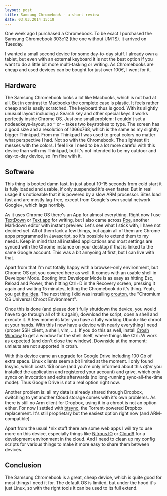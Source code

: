 ```yaml
---
layout: post
title: Samsung Chromebook - a short review
date: 03.03.2014 15:18
---
```


One week ago I purchased a Chromebook. To be exact I purchased the Samsung
Chromebook 303c12 (the one without UMTS). It arrived on Tuesday.

I wanted a small second device for some day-to-day stuff. I already own a
tablet, but even with an external keyboard it is not the best option if you
want to do a little bit more multi-tasking or writing. As Chromebooks are
cheap and used devices can be bought for just over 100€, I went for it.

## Hardware

The Samsung Chromebook looks a lot like Macbooks, which is not bad at all. But
in contrast to Macbooks the complete case is plastic. It feels rather cheap and
is easily scratched. The keyboard thus is good. With its slightly unusual
layout including a Search key and other special keys it works perfectly inside
Chrome OS. Just one small problem: I couldn't set a nodeadkeys-layout, so `^`
or `~` takes two keystrokes to type. The screen has a good size and a
resolution of 1366x768, which is the same as my slightly bigger Thinkpad. From
my Thinkpad I was used to great colors no matter what perspective I had. Not so
with the Chromebook. The slightest tilt messes with the colors. I feel like I
need to be a lot more careful with this device than with my Thinkpad, but it's
not intended to be my outdoor and day-to-day device, so I'm fine with it.

## Software

This thing is booted damn fast. In just about 10-15 seconds from cold start it
is fully loaded and usable, if only suspended it's even faster. But in real
usage it's noticeable that it is powered by a slow ARM processor.
Sites load fast and are mostly lag-free, except from Google's own
social network Google+, which lags horribly.

As it uses Chrome OS there's an App for almost everything. Right now I use
[TextDown][] or [Text.app][] for writing, but I also came across [Poe][],
another Markdown editor with instant preview. Let's see what I stick with, I
have not decided yet. All of them lack a few things, but again all of them are
Chrome apps programmed in Javascript, so it's possible to extend them to my
needs.
Keep in mind that all installed applications and most settings are synced with
the Chrome instance on your desktop if that is linked to the same Google
account. This was a bit annyoing at first, but I can live with that.

Apart from that I'm not totally happy with a browser-only environment, but
Chrome OS got you covered here as well. It comes with an usable shell in
Developer Mode. Booting into Developer Mode is as easy as hitting Esc, Reload
and Power, then hitting Ctrl+D in the Recovery screen, pressing it again and
waiting 15 minutes, letting the Chromebook do it's thing. Yeah, you get [the
idea][chrome-wiki].
The next thing I did was installing [crouton][], the "Chromium OS Universal
Chroot Environment".

Once this is done (and please don't fully shutdown the device, you would have
to go through all of this again), download the script, open a shell and execute
it. A few moments later you have a fully working Ubuntu-like chroot at your
hands. With this I now have a device with nearly everything I need (proper SSH
client, a shell, vim, …). If you do this as well, install [Crosh Window][] to
get a window for the shell itself, where things like Ctrl+W work as expected
(and don't close the window). Downside at the moment: umlauts are not supported in crosh.

With this device came an upgrade for Google Drive including 100 Gb of extra
space. Linux clients seem a bit limited at the moment. I only found Insync,
which costs 15$ once (and you're only informed about this _after_ you installed
the application and registered your account) and grive, which only syncs on
invocation and exits afterwards (no long-running sync-all-the-time mode). Thus
Google Drive is not a real option right now.

Another problem is: all my data is already shared through Dropbox, switching
to yet another Cloud storage comes with it's own problems. As there is still no
Arm client for Dropbox, using it in a chroot is not an option either.
For now I settled with [btsync][], the Torrent-powered Dropbox replacement.
It's still proprietary but the easiest option right now (and ARM-compatible).

Apart from the usual \*nix stuff there are some web apps I will try to use more
on this device, especially things like [Nitrous.IO][nitrous] or [Cloud9][c9]
for a development environment in the cloud.
And I need to clean up my config scripts for various things to make it more
easy to share them between devices.

## Conclusion

The Samsung Chromebook is a great, cheap device, which is quite good for most
things I need it for. The default OS is limited, but under the hood it's just
Linux, so with the right tools it can be used to its full extend.

[TextDown]: https://github.com/badboy/TextDown
[Crosh Window]: https://chrome.google.com/webstore/detail/nhbmpbdladcchdhkemlojfjdknjadhmh
[Text.app]: https://chrome.google.com/webstore/detail/mmfbcljfglbokpmkimbfghdkjmjhdgbg
[crouton]: https://github.com/dnschneid/crouton
[Poe]: https://chrome.google.com/webstore/detail/poe-markdown-editor/mpghdlgejmakmgbigejnjnmgdjaddhje
[chrome-wiki]: http://www.chromium.org/chromium-os/developer-information-for-chrome-os-devices/samsung-arm-chromebook
[nitrous]: https://www.nitrous.io/
[c9]: http://c9.io/
[btsync]: http://www.bittorrent.com/sync
